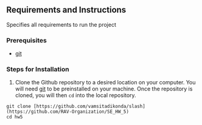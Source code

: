 ## Requirements and Instructions

Specifies all requirements to run the project

### Prerequisites

- [git](https://git-scm.com/)

### Steps for Installation

1. Clone the Github repository to a desired location on your computer. You will need [git](https://git-scm.com/) to be preinstalled on your machine. Once the repository is cloned, you will then `cd` into the local repository.

```
git clone [https://github.com/vamsitadikonda/slash](https://github.com/RAV-Organization/SE_HW_5)
cd hw5
```
